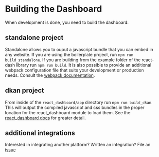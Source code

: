 # Building the Dashboard
When development is done, you need to build the dashboard.

## standalone project
Standalone allows you to ouput a javascript bundle that you can embed in any website.
If you are using the boilerplate project, run `npm run build_standalone`. If you are building from the example folder of the react-dash library run `npm run build`. It is also possible to provide an additional webpack configuration file that suits your development or production needs. Consult the [webpack documentation](https://webpack.github.io/docs/).

## dkan project
From inside of the `react_dashboard/app` directory run `npm run build_dkan`. This will output the compiled javascript and css bundles in the proper location for the react_dashboard module to load them. See the [react_dashboard docs](https://github.com/NuCivic/react_dashboard) for greater detail.

## additional integrations
Interested in integrating another platform? Written an integration? File an [issue](https://github.com/NuCivic/react_dashboard/issues)
